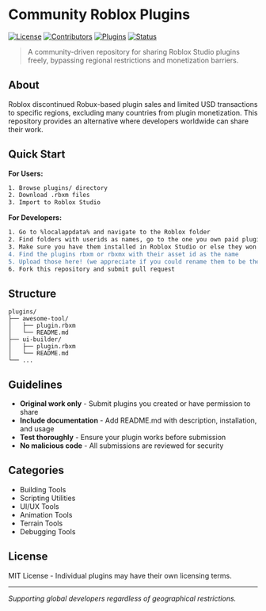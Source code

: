 # Community Roblox Plugins

[![License](https://img.shields.io/badge/license-MIT-blue.svg)](LICENSE)
[![Contributors](https://img.shields.io/badge/contributors-welcome-brightgreen.svg)](CONTRIBUTING.md)
[![Plugins](https://img.shields.io/badge/plugins-available-orange.svg)](plugins/)
[![Status](https://img.shields.io/badge/status-active-success.svg)](https://github.com/yourusername/roblox-plugins)

> A community-driven repository for sharing Roblox Studio plugins freely, bypassing regional restrictions and monetization barriers.

## About

Roblox discontinued Robux-based plugin sales and limited USD transactions to specific regions, excluding many countries from plugin monetization. This repository provides an alternative where developers worldwide can share their work.

## Quick Start

**For Users:**
```bash
1. Browse plugins/ directory
2. Download .rbxm files
3. Import to Roblox Studio
```

**For Developers:**
```bash
1. Go to %localappdata% and navigate to the Roblox folder
2. Find folders with userids as names, go to the one you own paid plugins in
3. Make sure you have them installed in Roblox Studio or else they won't show up
4. Find the plugins rbxm or rbxmx with their asset id as the name
5. Upload those here! (we appreciate if you could rename them to be the plugin's name)
6. Fork this repository and submit pull request
```

## Structure

```
plugins/
├── awesome-tool/
│   ├── plugin.rbxm
│   └── README.md
├── ui-builder/
│   ├── plugin.rbxm
│   └── README.md
└── ...
```

## Guidelines

- **Original work only** - Submit plugins you created or have permission to share
- **Include documentation** - Add README.md with description, installation, and usage
- **Test thoroughly** - Ensure your plugin works before submission
- **No malicious code** - All submissions are reviewed for security

## Categories

- Building Tools
- Scripting Utilities  
- UI/UX Tools
- Animation Tools
- Terrain Tools
- Debugging Tools

## License

MIT License - Individual plugins may have their own licensing terms.

---

*Supporting global developers regardless of geographical restrictions.*
